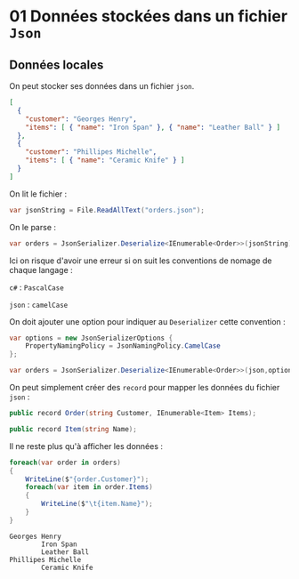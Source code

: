 # 01 Données stockées dans un fichier `Json`

## Données locales

On peut stocker ses données dans un fichier `json`.

```json
[
  {
    "customer": "Georges Henry",
    "items": [ { "name": "Iron Span" }, { "name": "Leather Ball" } ] 
  },
  { 
    "customer": "Phillipes Michelle",
    "items": [ { "name": "Ceramic Knife" } ]  
  }
]
```



On lit le fichier :

```cs
var jsonString = File.ReadAllText("orders.json");
```

On le parse :

```cs
var orders = JsonSerializer.Deserialize<IEnumerable<Order>>(jsonString);
```

Ici on risque d'avoir une erreur si on suit les conventions de nomage de chaque langage :

`c#` : `PascalCase`

`json` : `camelCase`

On doit ajouter une option pour indiquer au `Deserializer` cette convention :

```cs
var options = new JsonSerializerOptions {
    PropertyNamingPolicy = JsonNamingPolicy.CamelCase
};

var orders = JsonSerializer.Deserialize<IEnumerable<Order>>(json,options);
```

On peut simplement créer des `record` pour mapper les données du fichier `json` :

```cs
public record Order(string Customer, IEnumerable<Item> Items);

public record Item(string Name);
```

Il ne reste plus qu'à afficher les données :

```cs
foreach(var order in orders)
{
    WriteLine($"{order.Customer}");
    foreach(var item in order.Items)
    {
        WriteLine($"\t{item.Name}");
    }
}
```

```
Georges Henry
        Iron Span
        Leather Ball
Phillipes Michelle
        Ceramic Knife
```

